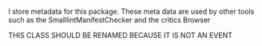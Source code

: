 I store metadata for this package. These meta data are used by other tools such as the SmalllintManifestChecker and the critics Browser

THIS CLASS SHOULD BE RENAMED BECAUSE IT IS NOT AN EVENT